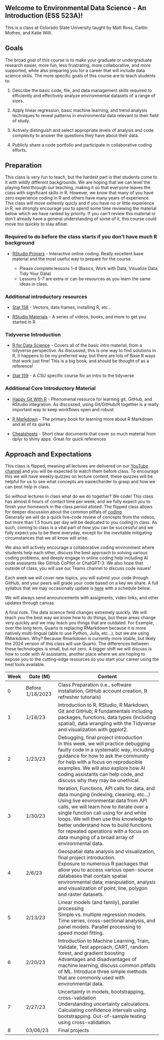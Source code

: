 ## Welcome to Environmental Data Science - An Introduction (ESS 523A)!

This is a class at Colorado State University taught by Matt Ross, Caitlin Mothes, and Katie Willi. 

## Goals

The broad goal of this course is to make your graduate or undergraduate research easier, more fun, less frustrating, more collaborative, and more supported, while also preparing you for a career that will include data science skills. The more specific goals of this course are to teach students to: 


  1)	Describe the basic code, file, and data management skills required to efficiently and effectively analyze environmental datasets of a range of sizes.

  2)	Apply linear regression, basic machine learning, and trend analysis techniques to reveal patterns in environmental data relevant to their field of study.
  
  3)	Actively distinguish and select appropriate levels of analysis and code complexity to answer the questions they have about their data.

  4)	Publicly share a code portfolio and participate in collaborative coding efforts.

## Preparation

This class is very fun to teach, but the hardest part is that students come to it with wildly different backgrounds. We are hoping that we can level the playing field through our teaching, making it so that everyone leaves the class with significant skills in R. However, we know that many of you have zero experience coding in R and others have many years of experience. This class will move extremly quicly and if you have no or little experience in R, we strongly encourage you to spend some time reviewing the material below which we have ranked by priority. If you can't review this material or don't already have a general understanding of some of it, this course could move too quickly to stay afloat. 

### Required to do before the class starts if you don't have much R background


- [RStudio Primers](https://posit.cloud/learn/primers) - Interactive
online coding. Really excellent base material and the most useful way to prepare for the course. 

  - Please complete lessons 1-4 (Basics, Work with Data, Visualize Data, Tidy Your Data)
  - Lessons 5-7 are extra or can be resources as you learn the same ideas in class. 


### Additional introductory resources

- [Stat 158](https://csu-r.github.io/Module1/) - Vectors, data frames, installing R, etc...

- [RStudio Materials](https://education.rstudio.com/learn/beginner/) - A series of
videos, books, and more to get you started in R

### Tidyverse Introduction

- [R for Data Science](https://r4ds.had.co.nz/introduction.html) - Covers all of
the basic intro material, from a tidyverse perspective. As discussed, this is 
one way to find solutions in R, it happens to be my preferred way, but there are
lots of Base R ways that work just fine! This is a big book, and should be thought
of as a reference!

- [Stat 159](https://csu-r.github.io/Module2/) - A CSU specific course for an
intro to the tidyverse


### Additional Core Introductory Material

- [Happy Git With R](https://happygitwithr.com/) - Phenomenal resource for learning
git, GitHub, and RStudio integration. As discussed, using Git/GitHub/R together
is a really important way to keep workflows open and robust


- [R Markdown](https://bookdown.org/yihui/rmarkdown/#preface) - The primary 
book for learning more about R Markdown and all of its quirks

- [Cheatsheets](https://www.rstudio.com/resources/cheatsheets/) - Short
clear documents that cover so much material from dplyr to shiny apps. Great
for quick references


## Approach and Expectations

This class is flipped, meaning all lectures are delivered on our [YouTube channel](https://www.youtube.com/channel/UCgdZkOZfmrAFHkDHYI5taVw) and you will 
be expected to watch them before class. To encourage this we will have weekly quizzes on lecture content, these quizzes will be helpful for us to see what 
concepts are easier/harder to grasp and how we can best help in class. 

So without lectures in class what do we do together? We code! This class has almost 6 hours of contact time per week, 
and we fully expect you to finish your homework in the class period alloted. The flipped class allows for deeper discussion about the common pitfals of
[coding](https://ieeexplore.ieee.org/document/7344151).  
Generally we will do a quick live-code review of concepts from the videos, but more than 1.5 hours per day will be dedicated to you coding in class.
As such, coming to class is a vital part of how you can be successful and we fully expect you to be there everyday, except for the inevitable 
mitigating circumstances that we all know will arise. 

We also will actively encourage a collaborative coding environment where students help each other, discuss the best approach to solving various coding problems, and deeply engage in online coding help including AI code assistants like GitHub CoPilot or ChatGPT-3. We also hope that outside of class, you will use our Teams channel to discuss code issues!

Each week we will cover new topics, you will submit your code through GitHub, and your peers will grade your code based on a key we share. A full syllabus that we may occasionally update is [here](https://colostate-my.sharepoint.com/:w:/g/personal/ccmothes_colostate_edu/EdQG_l5PZqVNomB2xImV1OoBSEM4bEXJYSwOW_YnxJTU6g?e=pwLcfo) with a schedule below. 

We will always send announcements with assigments, video links, and other updates through canvas. 

A final note. The data science field changes extremely quickly. We will teach you the best way we know how to do things, but these areas change
very quickly and we may teach you things that are outdated. For Example, over the long term, Quarto is replacing RMarkdown because it is more natively multi-lingual (able to use Python, Julia, etc...), but we are using RMarkdown. Why? Because Rmarkdown is currently more stable, but likely the 2024 version of this class will use Quarto. The differences between these technologies is small, but not zero. A bigger shift we will discuss is how to code with AI assistants, another place where we are hoping to expose you to the cutting-edge resources so you start your career using the best tools available. 

| Week | Date (M)         | Content                                                                                                                                                                                                                                                                                                                                                                                               |
| ---- | ---------------- | ----------------------------------------------------------------------------------------------------------------------------------------------------------------------------------------------------------------------------------------------------------------------------------------------------------------------------------------------------------------------------------------------------- |
| 0    | Before 1/18/2023 | Class Preparation (i.e., software installation, GitHub account creation, R refresher tutorials)                                                                                                                                                                                                                                                                                                       |
| 1    | 1/18/23          | Introduction to R, RStudio, R Markdown, Git and GitHub; R fundamentals including packages, functions, data types (including spatial), data wrangling with the Tidyverse and visualization with ggplot2.                                                                                                                                                                                               |
| 2    | 1/23/23          | Debugging, final project introduction<br>In this week, we will practice debugging faulty code in a systematic way, including guidance for how to ask the community for help with a focus on reproducible examples. We will also explore how AI coding assistants can help code, and discuss why they may be unethical.                                                                                |
| 3    | 1/30/23          | Iteration, Functions, API calls for data, and data munging (indexing, cleaning, etc...)<br>Using live environmental data from API calls, we will learn how to iterate over a single function call using for and while loops. We will then use this knowledge to better understand how to build functions for repeated operations with a focus on data munging of a broad array of environmental data. |
| 4    | 2/6/23           | Geospatial data analysis and visualization, final project introduction.<br>Exposure to numerous R packages that allow you to access various open-source databases that contain spatial environmental data; manipulation, analysis and visualization of point, line, polygon and raster datasets.                                                                                                      |
| 5    | 2/13/23          | Linear models (and family), parallel processing<br>Simple vs. multiple regression models. Time series, cross-sectional analysis, and panel models. Parallel processing to speed model fitting.                                                                                                                                                                                                        |
| 6    | 2/20/23          | Introduction to Machine Learning, Train, Validate, Test approach, CART, random forest, and gradient boosting<br>Advantages and disadvantages of machine learning, discuss common pitfalls of ML. Introduce three simple methods that are commonly used with environmental data.                                                                                                                       |
| 7    | 2/27/23          | Uncertainty in models, bootstrapping, cross-validation<br>Understanding uncertainty calculations. Calculating confidence intervals using bootstrapping. Out-of-sample testing using cross-validation.                                                                                                                                                                                                 |
| 8    | 03/06/23         | Final projects                                                                                                                                                                                                                                                                                                                                                                                        |
